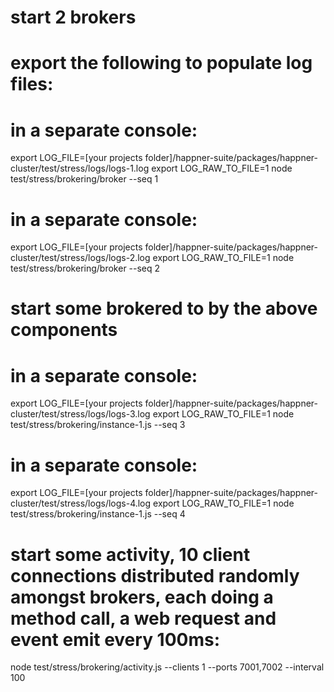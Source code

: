 # start 2 brokers
# export the following to populate log files:
# in a separate console:
export LOG_FILE=[your projects folder]/happner-suite/packages/happner-cluster/test/stress/logs/logs-1.log
export LOG_RAW_TO_FILE=1
node test/stress/brokering/broker --seq 1

# in a separate console:
export LOG_FILE=[your projects folder]/happner-suite/packages/happner-cluster/test/stress/logs/logs-2.log
export LOG_RAW_TO_FILE=1
node test/stress/brokering/broker --seq 2

# start some brokered to by the above components
# in a separate console:
export LOG_FILE=[your projects folder]/happner-suite/packages/happner-cluster/test/stress/logs/logs-3.log
export LOG_RAW_TO_FILE=1
node test/stress/brokering/instance-1.js --seq 3

# in a separate console:
export LOG_FILE=[your projects folder]/happner-suite/packages/happner-cluster/test/stress/logs/logs-4.log
export LOG_RAW_TO_FILE=1
node test/stress/brokering/instance-1.js --seq 4

# start some activity, 10 client connections distributed randomly amongst brokers, each doing a method call, a web request and event emit every 100ms:
node test/stress/brokering/activity.js --clients 1 --ports 7001,7002 --interval 100